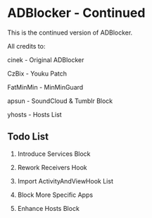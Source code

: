 # ADBlocker - Continued

This is the continued version of ADBlocker.

All credits to:

cinek - Original ADBlocker

CzBix - Youku Patch

FatMinMin - MinMinGuard

apsun - SoundCloud & Tumblr Block

yhosts - Hosts List

## Todo List

1. Introduce Services Block

2. Rework Receivers Hook

3. Import ActivityAndViewHook List

4. Block More Specific Apps

5. Enhance Hosts Block
